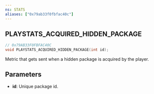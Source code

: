 ```yaml
---
ns: STATS
aliases: ["0x79ab33f0fbfac40c"]
---
```

## PLAYSTATS_ACQUIRED_HIDDEN_PACKAGE

```c
// 0x79AB33F0FBFAC40C
void PLAYSTATS_ACQUIRED_HIDDEN_PACKAGE(int id);
```

Metric that gets sent when a hidden package is acquired by the player.


## Parameters
* **id**: Unique package id.
